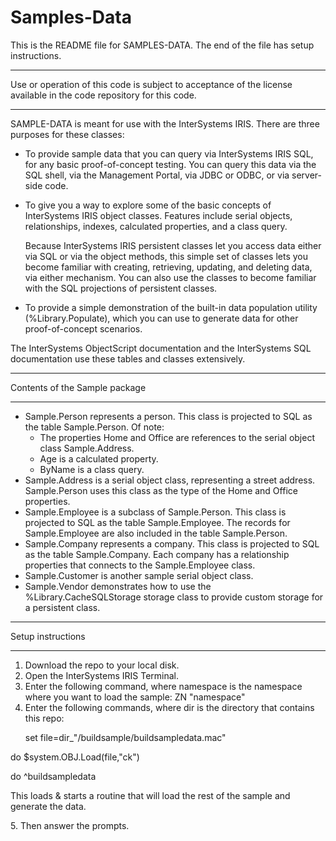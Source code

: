# Samples-Data
This is the README file for SAMPLES-DATA. 
The end of the file has setup instructions.
************************************************************************************
Use or operation of this code is subject to acceptance of the license available in the code 
repository for this code.
************************************************************************************
SAMPLE-DATA is meant for use with the InterSystems IRIS.
There are three purposes for these classes:
* To provide sample data that you can query via InterSystems IRIS SQL, for any basic 
  proof-of-concept testing. You can query this data via the SQL shell, via the Management Portal, 
  via JDBC or ODBC, or via server-side code.

* To give you a way to explore some of the basic concepts of InterSystems IRIS object classes.
  Features include serial objects, relationships, indexes, calculated properties, and a class query.

  Because InterSystems IRIS persistent classes let you access data either via SQL or via the object
  methods, this simple set of classes lets you become familiar with creating, retrieving, updating, and 
  deleting data, via either mechanism. You can also use the classes to become familiar with 
  the SQL projections of persistent classes. 

* To provide a simple demonstration of the built-in data population utility (%Library.Populate), which
  you can use to generate data for other proof-of-concept scenarios.

The InterSystems ObjectScript documentation and the InterSystems SQL documentation use these tables and 
classes extensively. 

************************************************************************************
Contents of the Sample package
************************************************************************************
* Sample.Person represents a person. This class is projected to SQL as the table Sample.Person.
  Of note:
  - The properties Home and Office are references to the serial object class Sample.Address.
  - Age is a calculated property.
  - ByName is a class query.
* Sample.Address is a serial object class, representing a street address. Sample.Person uses
  this class as the type of the Home and Office properties.
* Sample.Employee is a subclass of Sample.Person. This class is projected to SQL as the table 
  Sample.Employee. The records for Sample.Employee are also included in the table Sample.Person.
* Sample.Company represents a company. This class is projected to SQL as the table Sample.Company.
  Each company has a relationship properties that connects to the Sample.Employee class.
* Sample.Customer is another sample serial object class.
* Sample.Vendor demonstrates how to use the %Library.CacheSQLStorage storage class to provide 
  custom storage for a persistent class.

************************************************************************************
Setup instructions
************************************************************************************
1. Download the repo to your local disk.
2. Open the InterSystems IRIS Terminal.
3. Enter the following command, where namespace is the namespace where you want to load the sample:
   ZN "namespace"
4. Enter the following commands, where dir is the directory that contains this repo:
   <p>set file=dir_"/buildsample/buildsampledata.mac"<p>
  <p> do $system.OBJ.Load(file,"ck")<p>
  <p> do ^buildsampledata<p>
  <p>This loads & starts a routine that will load the rest of the sample and generate the data.<p>
5. Then answer the prompts.


